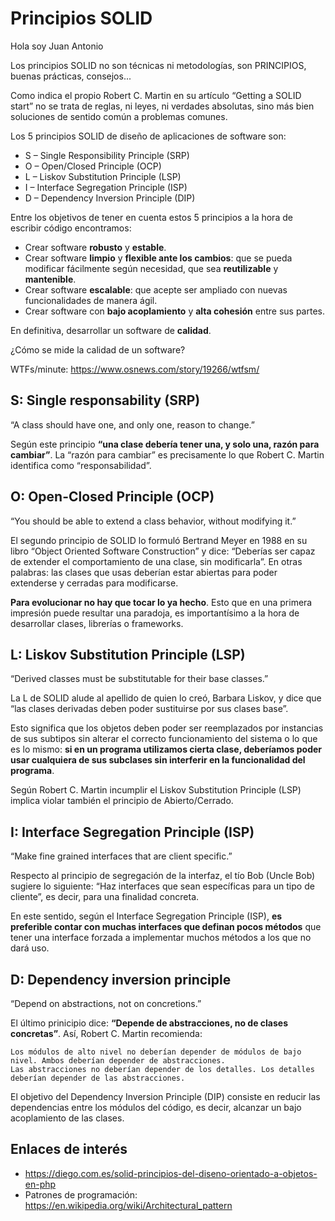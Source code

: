 # Principios SOLID
Hola soy Juan Antonio 

Los principios SOLID no son técnicas ni metodologías, son PRINCIPIOS, buenas prácticas, consejos...

Como indica el propio Robert C. Martin en su artículo “Getting a SOLID start” no se trata de reglas, ni leyes, ni verdades absolutas, sino más bien soluciones de sentido común a problemas comunes.

Los 5 principios SOLID de diseño de aplicaciones de software son:

- S – Single Responsibility Principle (SRP)
- O – Open/Closed Principle (OCP)
- L – Liskov Substitution Principle (LSP)
- I – Interface Segregation Principle (ISP)
- D – Dependency Inversion Principle (DIP)

Entre los objetivos de tener en cuenta estos 5 principios a la hora de escribir código encontramos:

- Crear software **robusto** y **estable**.
- Crear software **limpio** y **flexible ante los cambios**: que se pueda modificar fácilmente según necesidad, que sea **reutilizable** y **mantenible**.
- Crear software **escalable**: que acepte ser ampliado con nuevas funcionalidades de manera ágil.
- Crear software con **bajo acoplamiento** y **alta cohesión** entre sus partes.

En definitiva, desarrollar un software de **calidad**.

¿Cómo se mide la calidad de un software?

WTFs/minute: https://www.osnews.com/story/19266/wtfsm/

## S: Single responsability (SRP)

“A class should have one, and only one, reason to change.”

Según este principio **“una clase debería tener una, y solo una, razón para cambiar”**. La “razón para cambiar” es precisamente lo que Robert C. Martin identifica como “responsabilidad”.

## O: Open-Closed Principle (OCP)

“You should be able to extend a class behavior, without modifying it.”

El segundo principio de SOLID lo formuló Bertrand Meyer en 1988 en su libro “Object Oriented Software Construction” y dice: “Deberías ser capaz de extender el comportamiento de una clase, sin modificarla”. En otras palabras: las clases que usas deberían estar abiertas para poder extenderse y cerradas para modificarse.

**Para evolucionar no hay que tocar lo ya hecho**. Esto que en una primera impresión puede resultar una paradoja, es importantísimo a la hora de desarrollar clases, librerías o frameworks.

## L: Liskov Substitution Principle (LSP)

“Derived classes must be substitutable for their base classes.”

La L de SOLID alude al apellido de quien lo creó, Barbara Liskov, y dice que “las clases derivadas deben poder sustituirse por sus clases base”.

Esto significa que los objetos deben poder ser reemplazados por instancias de sus subtipos sin alterar el correcto funcionamiento del sistema o lo que es lo mismo: **si en un programa utilizamos cierta clase, deberíamos poder usar cualquiera de sus subclases sin interferir en la funcionalidad del programa**.  

Según Robert C. Martin incumplir el Liskov Substitution Principle (LSP) implica violar también el principio de Abierto/Cerrado.

## I: Interface Segregation Principle (ISP)

“Make fine grained interfaces that are client specific.”

Respecto al principio de segregación de la interfaz, el tío Bob (Uncle Bob) sugiere lo siguiente: “Haz interfaces que sean específicas para un tipo de cliente”, es decir, para una finalidad concreta.

En este sentido, según el Interface Segregation Principle (ISP), **es preferible contar con muchas interfaces que definan pocos métodos** que tener una interface forzada a implementar muchos métodos a los que no dará uso.

## D:  Dependency inversion principle 

“Depend on abstractions, not on concretions.”

El último prinicipio dice: **“Depende de abstracciones, no de clases concretas”**. Así, Robert C. Martin recomienda:

```
Los módulos de alto nivel no deberían depender de módulos de bajo nivel. Ambos deberían depender de abstracciones.
Las abstracciones no deberían depender de los detalles. Los detalles deberían depender de las abstracciones.
```

El objetivo del Dependency Inversion Principle (DIP) consiste en reducir las dependencias entre los módulos del código, es decir, alcanzar un bajo acoplamiento de las clases.

## Enlaces de interés

- https://diego.com.es/solid-principios-del-diseno-orientado-a-objetos-en-php
- Patrones de programación: https://en.wikipedia.org/wiki/Architectural_pattern
